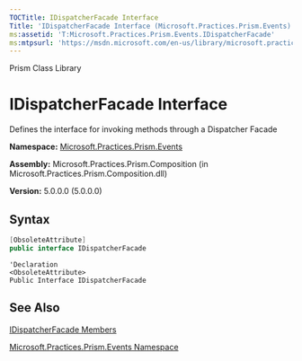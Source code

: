 ```yaml
---
TOCTitle: IDispatcherFacade Interface
Title: 'IDispatcherFacade Interface (Microsoft.Practices.Prism.Events)'
ms:assetid: 'T:Microsoft.Practices.Prism.Events.IDispatcherFacade'
ms:mtpsurl: 'https://msdn.microsoft.com/en-us/library/microsoft.practices.prism.events.idispatcherfacade(v=pandp.50)'
---
```


Prism Class Library

# IDispatcherFacade Interface

Defines the interface for invoking methods through a Dispatcher Facade

**Namespace:** [Microsoft.Practices.Prism.Events](https://msdn.microsoft.com/en-us/library/microsoft.practices.prism.events(v=pandp.50))

**Assembly:** Microsoft.Practices.Prism.Composition (in Microsoft.Practices.Prism.Composition.dll)

**Version:** 5.0.0.0 (5.0.0.0)

## Syntax

```C#
[ObsoleteAttribute]
public interface IDispatcherFacade
```
```VB
'Declaration
<ObsoleteAttribute> 
Public Interface IDispatcherFacade
```

## See Also


[IDispatcherFacade Members](https://msdn.microsoft.com/en-us/library/microsoft.practices.prism.events.idispatcherfacade_members(v=pandp.50))

[Microsoft.Practices.Prism.Events Namespace](https://msdn.microsoft.com/en-us/library/microsoft.practices.prism.events(v=pandp.50))
